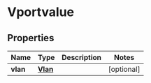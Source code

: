 
# Vportvalue

## Properties
Name | Type | Description | Notes
------------ | ------------- | ------------- | -------------
**vlan** | [**Vlan**](Vlan.md) |  |  [optional]



